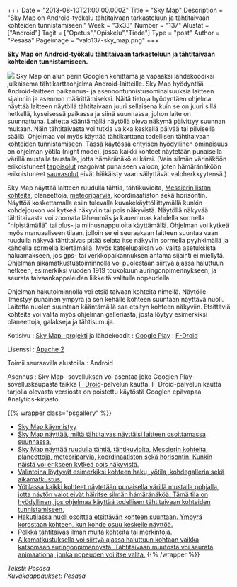 +++
Date = "2013-08-10T21:00:00.000Z"
Title = "Sky Map"
Description = "Sky Map on Android-työkalu tähtitaivaan tarkasteluun ja tähtitaivaan kohteiden tunnistamiseen."
Week = "3x33"
Number = "137"
Alustat = ["Android"]
Tagit = ["Opetus","Opiskelu","Tiede"]
Type = "post"
Author = "Pesasa"
Pageimage = "valo137-sky_map.png"
+++


**Sky Map on Android-työkalu tähtitaivaan tarkasteluun ja tähtitaivaan
kohteiden tunnistamiseen.**

![ ](/images/valo137-sky_map.png "fig:valo137-sky_map.png") Sky Map on alun perin
Googlen kehittämä ja vapaaksi lähdekoodiksi julkaisema
tähtikarttaohjelma Android-laitteille. Sky Map hyödyntää
Android-laitteen paikannus- ja asennontunnistusominaisuuksia laitteen
sijainnin ja asennon määrittämiseksi. Näitä tietoja hyödyntäen ohjelma
näyttää laitteen näytöllä tähtitaivaan juuri sellaisena kuin se on juuri
sillä hetkellä, kyseisessä paikassa ja siinä suunnassa, johon laite on
suunnattuna. Laitetta kääntämällä näytöllä oleva näkymä päivittyy
suunnan mukaan. Näin tähtitaivasta voi tutkia vaikka keskellä päivää tai
pilvisellä säällä. Ohjelmaa voi myös käyttää tähtikarttana todellisen
tähtitaivaan kohteiden tunnistamiseen. Tässä käytössä erityisen
hyödyllinen ominaisuus on ohjelman yötila (night mode), jossa kaikki
kohteet näytetään punaisella värillä mustalla taustalla, jotta
hämäränäkö ei kärsi. (Vain silmän värinäköön erikoistuneet
[tappisolut](http://fi.wikipedia.org/wiki/Tappisolu) reagoivat punaiseen
valoon, joten hämäränäköön erikoistuneet
[sauvasolut](http://fi.wikipedia.org/wiki/Sauvasolu) eivät häikäisty
vaan säilyttävät valoherkkyytensä.)

Sky Map näyttää laitteen ruudulla tähtiä, tähtikuvioita, [Messierin
listan kohteita](http://fi.wikipedia.org/wiki/Messierin_luettelo),
planeettoja,
[meteoriparvia](http://en.wikipedia.org/wiki/Meteor_shower),
koordinaatiston sekä horisontin. Näyttöä koskettamalla esiin tulevalla
kuvakekäyttöliittymällä kunkin kohdejoukon voi kytkeä näkyviin tai pois
näkyvistä. Näytöllä näkyvää tähtitaivasta voi zoomata lähemmäs ja
kauemmas kahdella sormella "nipistämällä" tai plus- ja miinusnappuloita
käyttämällä. Ohjelman voi kytkeä myös manuaaliseen tilaan, jolloin se ei
seuraakaan laitteen suuntaa vaan ruudulla näkyvä tähtitaivas pitää
selata itse näkyviin sormella pyyhkimällä ja kahdella sormella
kiertämällä. Myös katselupaikan voi valita asetuksista haluamakseen, jos
gps- tai verkkopaikannuksen antama sijainti ei miellytä. Ohjelman
aikamatkustustoiminnolla voi puolestaan siirtyä ajassa haluttuun
hetkeen, esimerkiksi vuoden 1919 toukokuun auringonpimennykseen, ja
seurata taivaankappaleiden liikkeitä valitulla nopeudella.

Ohjelman hakutoiminnolla voi etsiä taivaan kohteita nimellä. Näytölle
ilmestyy punainen ympyrä ja sen kehälle kohteen suuntaan näyttävä nuoli.
Laitetta nuolen suuntaan kääntämällä saa etsityn kohteen näkyviin.
Etsittäviä kohteita voi valita myös ohjelman galleriasta, josta löytyy
esimerkiksi planeettoja, galakseja ja tähtisumuja.

Kotisivu
:   [Sky Map -projekti](https://code.google.com/p/stardroid/) ja
    lähdekoodit
:   [Google
    Play](https://play.google.com/store/apps/details?id=com.google.android.stardroid&hl=en)
:   [F-Droid](https://f-droid.org/repository/browse/?fdfilter=sky%20map&fdid=com.google.android.stardroid)

Lisenssi
:   [Apache 2](http://directory.fsf.org/wiki/License:Apache2.0)

Toimii seuraavilla alustoilla
:   Android

Asennus
:   Sky Map -sovelluksen voi asentaa joko Googlen Play-sovelluskaupasta
    taikka [F-Droid](F-Droid "wikilink")-palvelun kautta.
    F-Droid-palvelun kautta tarjolla olevasta versiosta on poistettu
    käytöstä Googlen epävapaa Analytics-kirjasto.

{{% wrapper class="psgallery" %}}
-   [Sky Map käynnistyy](/images/sky_map-1.png)
-   [Sky Map näyttää, miltä tähtitaivas näyttäisi laitteen osoittamassa
    suunnassa.](/images/sky_map-2.png)
-   [Sky Map näyttää ruudulla tähtiä, tähtikuvioita, Messierin
    kohteita, planeettoja, meteoriparvia,
    koordinaatiston sekä horisontin. Kunkin näistä voi erikseen kytkeä
    pois näkyvistä.](/images/sky_map-3.png)
-   [Valintoina löytyvät esimerkiksi kohteen haku, yötila, kohdegalleria
    sekä aikamatkustus.](/images/sky_map-4.png)
-   [Yötilassa kaikki kohteet näytetään punaisella värillä mustalla
    pohjalla, jotta näytön valot eivät häiritse silmän hämäränäköä. Tämä
    tila on hyödyllinen, jos ohjelmaa käyttää todellisen tähtitaivaan
    kohteiden tunnistamiseen.](/images/sky_map-5.png)
-   [Hakutilassa nuoli osoittaa etsittävän kohteen suuntaan. Ympyrä
    korostaan kohteen, kun kohde osuu keskelle
    näyttöä.](/images/sky_map-6.png)
-   [Pelkkä tähtitaivas ilman muita kohteita tai
    merkintöjä.](/images/sky_map-7.png)
-   [Aikamatkustuksella voi siirtyä ajassa haluttuun kohtaan vaikka
    katsomaan auringonpimennystä. Tähtitaivaan muutosta voi seurata
    animaationa, jonka nopeuden voi itse valita.](/images/sky_map-8.png)
{{% /wrapper %}}

*Teksti: Pesasa* <br />
*Kuvakaappaukset: Pesasa*


